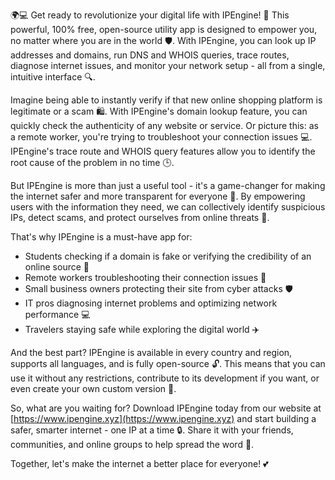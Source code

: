 🌍💻 Get ready to revolutionize your digital life with IPEngine! 🚀 This powerful, 100% free, open-source utility app is designed to empower you, no matter where you are in the world 🛡️. With IPEngine, you can look up IP addresses and domains, run DNS and WHOIS queries, trace routes, diagnose internet issues, and monitor your network setup - all from a single, intuitive interface 🔍.

Imagine being able to instantly verify if that new online shopping platform is legitimate or a scam 🛍️. With IPEngine's domain lookup feature, you can quickly check the authenticity of any website or service. Or picture this: as a remote worker, you're trying to troubleshoot your connection issues 💻. IPEngine's trace route and WHOIS query features allow you to identify the root cause of the problem in no time 🕒.

But IPEngine is more than just a useful tool - it's a game-changer for making the internet safer and more transparent for everyone 📡. By empowering users with the information they need, we can collectively identify suspicious IPs, detect scams, and protect ourselves from online threats 💪.

That's why IPEngine is a must-have app for:

* Students checking if a domain is fake or verifying the credibility of an online source 🔬
* Remote workers troubleshooting their connection issues 🏢
* Small business owners protecting their site from cyber attacks 🛡️
* IT pros diagnosing internet problems and optimizing network performance 💻
* Travelers staying safe while exploring the digital world ✈️

And the best part? IPEngine is available in every country and region, supports all languages, and is fully open-source 🔓. This means that you can use it without any restrictions, contribute to its development if you want, or even create your own custom version 🚀.

So, what are you waiting for? Download IPEngine today from our website at [https://www.ipengine.xyz](https://www.ipengine.xyz) and start building a safer, smarter internet - one IP at a time 🔒. Share it with your friends, communities, and online groups to help spread the word 📢.

Together, let's make the internet a better place for everyone! 💕